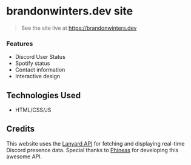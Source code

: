 # brandonwinters.dev site

> See the site live at https://brandonwinters.dev

### Features
- Discord User Status
- Spotify status
- Contact information
- Interactive design

## Technologies Used
- HTML/CSS/JS

## Credits
This website uses the [Lanyard API](https://github.com/Phineas/lanyard) for fetching and displaying real-time Discord presence data. Special thanks to [Phineas](https://github.com/Phineas) for developing this awesome API.

